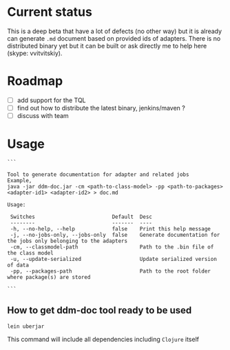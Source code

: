 # Current status

This is a deep beta that have a lot of defects (no other way) but it is already can generate `.md` document based
on provided ids of adapters. There is no distributed binary yet but it can be built or ask directly me to help here (skype: vvitvitskiy).

# Roadmap

- [ ] add support for the TQL
- [ ] find out how to distribute the latest binary, jenkins/maven ?
- [ ] discuss with team

# Usage

    ```

    Tool to generate documentation for adapter and related jobs
    Example,
    java -jar ddm-doc.jar -cm <path-to-class-model> -pp <path-to-packages> <adapter-id1> <adapter-id2> > doc.md

    Usage:

     Switches                         Default  Desc
     --------                         -------  ----
     -h, --no-help, --help            false    Print this help message
     -j, --no-jobs-only, --jobs-only  false    Generate documentation for the jobs only belonging to the adapters
     -cm, --classmodel-path                    Path to the .bin file of the class model
     -u, --update-serialized                   Update serialized version of data
     -pp, --packages-path                      Path to the root folder where package(s) are stored

    ```

## How to get ddm-doc tool ready to be used

`lein uberjar`

This command will include all dependencies including `Clojure` itself
